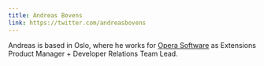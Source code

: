 ```yaml
---
title: Andreas Bovens
link: https://twitter.com/andreasbovens
---
```


Andreas is based in Oslo, where he works for [Opera Software](https://www.opera.com) as Extensions Product Manager + Developer Relations Team Lead.
